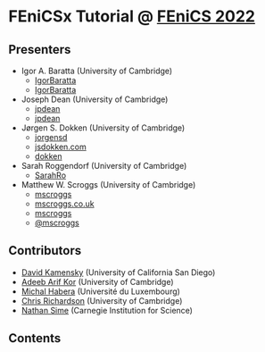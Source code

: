 # FEniCSx Tutorial @ [FEniCS 2022](https://fenicsproject.org/fenics-2022/)

## Presenters
- Igor A. Baratta (University of Cambridge)
  - <i class="fab fa-github"></i> [IgorBaratta](https://github.com/IgorBaratta)
  - <i class="fab fa-discourse"></i> [IgorBaratta](https://fenicsproject.discourse.group/u/IgorBaratta)
- Joseph Dean (University of Cambridge)
  - <i class="fab fa-github"></i> [jpdean](https://github.com/jpdean)
  - <i class="fab fa-discourse"></i> [jpdean](https://fenicsproject.discourse.group/u/jpdean)
- Jørgen S. Dokken (University of Cambridge)
  - <i class="fab fa-github"></i> [jorgensd](https://github.com/jorgensd)
  - <i class="fab fa-internet-explorer"></i> [jsdokken.com](https://jsdokken.com)
  - <i class="fab fa-discourse"></i> [dokken](https://fenicsproject.discourse.group/u/dokken)
- Sarah Roggendorf (University of Cambridge)
  - <i class="fab fa-github"></i> [SarahRo](https://github.com/SarahRo)
- Matthew W. Scroggs (University of Cambridge)
  - <i class="fab fa-github"></i> [mscroggs](https://github.com/mscroggs)
  - <i class="fab fa-internet-explorer"></i> [mscroggs.co.uk](https://mscroggs.co.uk)
  - <i class="fab fa-discourse"></i> [mscroggs](https://fenicsproject.discourse.group/u/mscroggs)
  - <i class="fab fa-twitter"></i> [@mscroggs](https://twitter.com/mscroggs)

## Contributors
- [David Kamensky](https://github.com/david-kamensky) (University of California San Diego)
- [Adeeb Arif Kor](https://github.com/adeebkor) (University of Cambridge)
- [Michal Habera](https://github.com/michalhabera/) (Université du Luxembourg)
- [Chris Richardson](https://github.com/chrisrichardson) (University of Cambridge)
- [Nathan Sime](https://github.com/nate-sime) (Carnegie Institution for Science) 

## Contents
```{tableofcontents}
```
